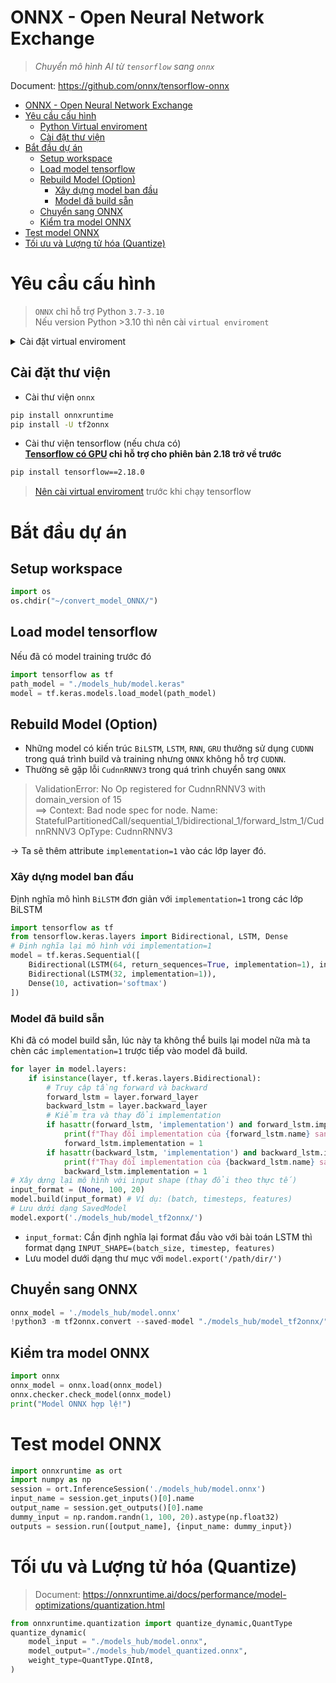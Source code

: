 # ONNX - Open Neural Network Exchange 
> *Chuyển mô hình AI từ `tensorflow` sang `onnx`*  

Document: https://github.com/onnx/tensorflow-onnx 

- [ONNX - Open Neural Network Exchange](#onnx---open-neural-network-exchange)
- [Yêu cầu cấu hình](#yêu-cầu-cấu-hình)
    - [Python Virtual enviroment](#python-virtual-enviroment)
  - [Cài đặt thư viện](#cài-đặt-thư-viện)
- [Bắt đầu dự án](#bắt-đầu-dự-án)
  - [Setup workspace](#setup-workspace)
  - [Load model tensorflow](#load-model-tensorflow)
  - [Rebuild Model (Option)](#rebuild-model-option)
    - [Xây dựng model ban đầu](#xây-dựng-model-ban-đầu)
    - [Model đã build sẵn](#model-đã-build-sẵn)
  - [Chuyển sang ONNX](#chuyển-sang-onnx)
  - [Kiểm tra model ONNX](#kiểm-tra-model-onnx)
- [Test model ONNX](#test-model-onnx)
- [Tối ưu và Lượng tử hóa (Quantize)](#tối-ưu-và-lượng-tử-hóa-quantize)

# Yêu cầu cấu hình
>`ONNX` chỉ hỗ trợ Python `3.7-3.10`    
Nếu version Python >3.10 thì nên cài `virtual enviroment`


<details close>
<summary> Cài đặt virtual enviroment</summary>  

### Python Virtual enviroment
- Cài trực tiếp
```bash
python3 -m venv <Tên venv>
```
>Python3 hỗ trợ tạo virtual enviroment từ phiên bản `3.3`
Nếu muốn chỉ định phiên bản cụ thể ví dụ `Python 3.8` thì cài bằng `pyenv`
```bash
pyenv install 3.8.0
pyenv local 3.8.0 # Cài đặt cho dự án hiện tại
# pyenv global 3.8.0 # Cài đặt cho toàn cục
```

</details>


## Cài đặt thư viện 
- Cài thư viện `onnx`
```bash
pip install onnxruntime
pip install -U tf2onnx
```
- Cài thư viện tensorflow (nếu chưa có)    
**[Tensorflow có GPU](https://www.tensorflow.org/install/source#gpu) chỉ hỗ trợ cho phiên bản 2.18 trở về trước**
```bash
pip install tensorflow==2.18.0
```
>[Nên cài virtual enviroment](#python-virtual-enviroment) trước khi chạy tensorflow

# Bắt đầu dự án
## Setup workspace
```py
import os
os.chdir("~/convert_model_ONNX/")
```
## Load model tensorflow 
Nếu đã có model training trước đó
```py
import tensorflow as tf
path_model = "./models_hub/model.keras"
model = tf.keras.models.load_model(path_model)
```
## Rebuild Model (Option)
- Những model có kiến trúc `BiLSTM`, `LSTM`, `RNN`, `GRU` thưởng sử dụng `CUDNN` trong quá trình build và training nhưng `ONNX` không hỗ trợ `CUDNN`.   
- Thường sẽ gặp lỗi `CudnnRNNV3` trong quá trình chuyển sang `ONNX`
> ValidationError: No Op registered for CudnnRNNV3 with domain_version of 15  
==> Context: Bad node spec for node. Name: StatefulPartitionedCall/sequential_1/bidirectional_1/forward_lstm_1/CudnnRNNV3 OpType: CudnnRNNV3

&rarr; Ta sẽ thêm attribute `implementation=1` vào các lớp layer đó.  

### Xây dựng model ban đầu
Định nghĩa mô hình `BiLSTM` đơn giản với `implementation=1` trong các lớp BiLSTM
```python
import tensorflow as tf
from tensorflow.keras.layers import Bidirectional, LSTM, Dense
# Định nghĩa lại mô hình với implementation=1
model = tf.keras.Sequential([
    Bidirectional(LSTM(64, return_sequences=True, implementation=1), input_shape=(None, 10)),  # Thay 10 bằng số đặc trưng thực tế
    Bidirectional(LSTM(32, implementation=1)),
    Dense(10, activation='softmax')
])
```
### Model đã build sẵn
Khi đã có model build sẵn, lúc này ta không thể buils lại model nữa mà ta chèn các `implementation=1` trược tiếp vào model đã build.
```py
for layer in model.layers:
    if isinstance(layer, tf.keras.layers.Bidirectional):
        # Truy cập tầng forward và backward
        forward_lstm = layer.forward_layer
        backward_lstm = layer.backward_layer
        # Kiểm tra và thay đổi implementation
        if hasattr(forward_lstm, 'implementation') and forward_lstm.implementation != 1:
            print(f"Thay đổi implementation của {forward_lstm.name} sang 1")
            forward_lstm.implementation = 1
        if hasattr(backward_lstm, 'implementation') and backward_lstm.implementation != 1:
            print(f"Thay đổi implementation của {backward_lstm.name} sang 1")
            backward_lstm.implementation = 1
# Xây dựng lại mô hình với input shape (thay đổi theo thực tế)
input_format = (None, 100, 20)
model.build(input_format) # Ví dụ: (batch, timesteps, features)
# Lưu dưới dạng SavedModel
model.export('./models_hub/model_tf2onnx/')
```
- `input_format`: Cần định nghĩa lại format đầu vào với bài toán LSTM thì format dạng `INPUT_SHAPE=(batch_size, timestep, features)`  
- Lưu model dưới dạng thư mục với `model.export('/path/dir/')`


## Chuyển sang ONNX
```py
onnx_model = './models_hub/model.onnx'
!python3 -m tf2onnx.convert --saved-model "./models_hub/model_tf2onnx/" --output {onnx_model} --opset 15
```
## Kiểm tra model ONNX
```py
import onnx
onnx_model = onnx.load(onnx_model)
onnx.checker.check_model(onnx_model)
print("Model ONNX hợp lệ!")
```
# Test model ONNX
```py
import onnxruntime as ort
import numpy as np
session = ort.InferenceSession('./models_hub/model.onnx')
input_name = session.get_inputs()[0].name
output_name = session.get_outputs()[0].name
dummy_input = np.random.randn(1, 100, 20).astype(np.float32) 
outputs = session.run([output_name], {input_name: dummy_input})
```
# Tối ưu và Lượng tử hóa (Quantize)
> Document: https://onnxruntime.ai/docs/performance/model-optimizations/quantization.html
```py
from onnxruntime.quantization import quantize_dynamic,QuantType
quantize_dynamic(
    model_input = "./models_hub/model.onnx",
    model_output="./models_hub/model_quantized.onnx",
    weight_type=QuantType.QInt8,
)
```


[def]: #tối-ưu-và-lượng-tử-hóa-quantize